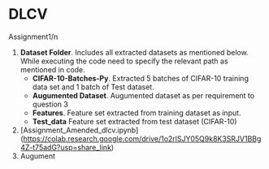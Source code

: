 # DLCV
Assignment1/n
1. **Dataset Folder**.  Includes all extracted datasets as mentioned below. While executing the code need to specify the relevant path as mentioned in code. 
     -  **CIFAR-10-Batches-Py**.     Extracted 5 batches of CIFAR-10 training data set and 1 batch of Test dataset.
     -  **Augumented Dataset**.    Augumented dataset as per requirement to question 3
     -  **Features**.              Feature set extracted from training dataset as input.
     -  **Test_data**              Feature set extracted from test dataset (CIFAR-10)
2.  [Assignment_Amended_dlcv.ipynb] (https://colab.research.google.com/drive/1o2rlSJY05Q9k8K3SRJV1BBg4Z-t75adG?usp=share_link)
3.  Augument
